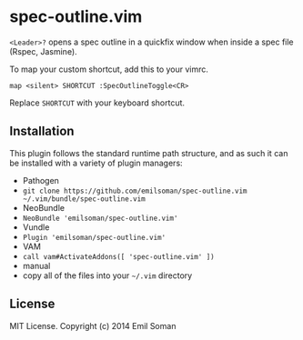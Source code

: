 spec-outline.vim
================

`<Leader>?` opens a spec outline in a quickfix window when inside a spec file
(Rspec, Jasmine).

To map your custom shortcut, add this to your vimrc.

    map <silent> SHORTCUT :SpecOutlineToggle<CR>

Replace `SHORTCUT` with your keyboard shortcut.

## Installation

This plugin follows the standard runtime path structure, and as such it can be installed with a variety of plugin managers:

*  Pathogen
  *  `git clone https://github.com/emilsoman/spec-outline.vim ~/.vim/bundle/spec-outline.vim`
*  NeoBundle
  *  `NeoBundle 'emilsoman/spec-outline.vim'`
*  Vundle
  *  `Plugin 'emilsoman/spec-outline.vim'`
*  VAM
  *  `call vam#ActivateAddons([ 'spec-outline.vim' ])`
*  manual
  *  copy all of the files into your `~/.vim` directory


## License

MIT License. Copyright (c) 2014 Emil Soman
